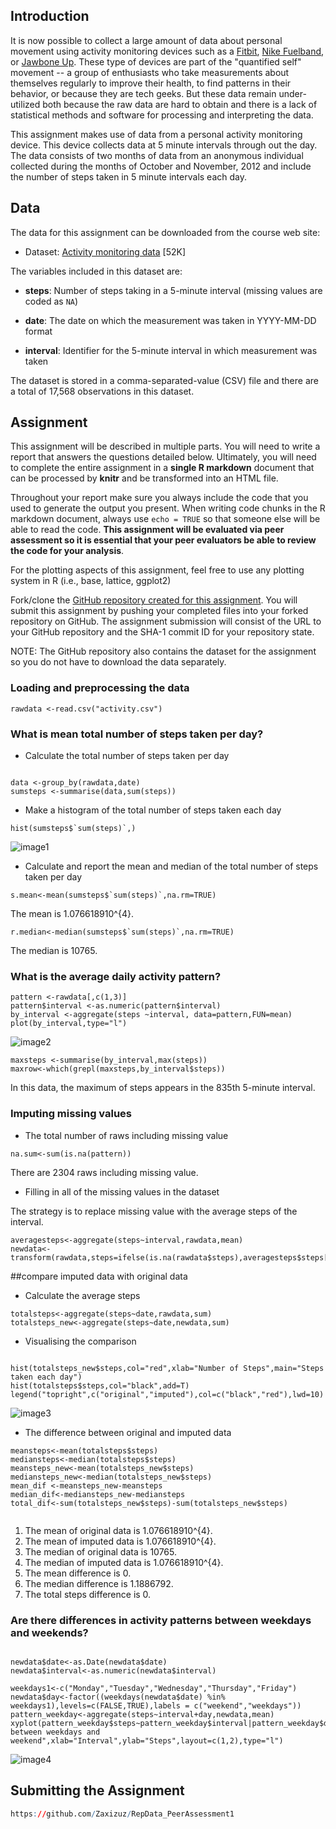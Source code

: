 ## Introduction

It is now possible to collect a large amount of data about personal
movement using activity monitoring devices such as a
[Fitbit](http://www.fitbit.com), [Nike
Fuelband](http://www.nike.com/us/en_us/c/nikeplus-fuelband), or
[Jawbone Up](https://jawbone.com/up). These type of devices are part of
the "quantified self" movement -- a group of enthusiasts who take
measurements about themselves regularly to improve their health, to
find patterns in their behavior, or because they are tech geeks. But
these data remain under-utilized both because the raw data are hard to
obtain and there is a lack of statistical methods and software for
processing and interpreting the data.

This assignment makes use of data from a personal activity monitoring
device. This device collects data at 5 minute intervals through out the
day. The data consists of two months of data from an anonymous
individual collected during the months of October and November, 2012
and include the number of steps taken in 5 minute intervals each day.

## Data

The data for this assignment can be downloaded from the course web
site:

* Dataset: [Activity monitoring data](https://d396qusza40orc.cloudfront.net/repdata%2Fdata%2Factivity.zip) [52K]

The variables included in this dataset are:

* **steps**: Number of steps taking in a 5-minute interval (missing
    values are coded as `NA`)

* **date**: The date on which the measurement was taken in YYYY-MM-DD
    format

* **interval**: Identifier for the 5-minute interval in which
    measurement was taken




The dataset is stored in a comma-separated-value (CSV) file and there
are a total of 17,568 observations in this
dataset.


## Assignment

This assignment will be described in multiple parts. You will need to
write a report that answers the questions detailed below. Ultimately,
you will need to complete the entire assignment in a **single R
markdown** document that can be processed by **knitr** and be
transformed into an HTML file.

Throughout your report make sure you always include the code that you
used to generate the output you present. When writing code chunks in
the R markdown document, always use `echo = TRUE` so that someone else
will be able to read the code. **This assignment will be evaluated via
peer assessment so it is essential that your peer evaluators be able
to review the code for your analysis**.

For the plotting aspects of this assignment, feel free to use any
plotting system in R (i.e., base, lattice, ggplot2)

Fork/clone the [GitHub repository created for this
assignment](http://github.com/rdpeng/RepData_PeerAssessment1). You
will submit this assignment by pushing your completed files into your
forked repository on GitHub. The assignment submission will consist of
the URL to your GitHub repository and the SHA-1 commit ID for your
repository state.

NOTE: The GitHub repository also contains the dataset for the
assignment so you do not have to download the data separately.



### Loading and preprocessing the data

```{r load}
rawdata <-read.csv("activity.csv")
```

### What is mean total number of steps taken per day?

- Calculate the total number of steps taken per day

```{r sum}

data <-group_by(rawdata,date)
sumsteps <-summarise(data,sum(steps))
```

- Make a histogram of the total number of steps taken each day

```{r histogram}
hist(sumsteps$`sum(steps)`,)
```

![image1](instructions_fig/image1.png) 
- Calculate and report the mean and median of the total number of steps taken per day

```{r mean,results="hide"}
s.mean<-mean(sumsteps$`sum(steps)`,na.rm=TRUE)

```
The mean is 1.076618910^{4}.

```{r median}
r.median<-median(sumsteps$`sum(steps)`,na.rm=TRUE)
```
The median is 10765.


### What is the average daily activity pattern?

```{r daily activity}
pattern <-rawdata[,c(1,3)]
pattern$interval <-as.numeric(pattern$interval)
by_interval <-aggregate(steps ~interval, data=pattern,FUN=mean)
plot(by_interval,type="l")

```
![image2](instructions_fig/image2.png) 
```{r maximum,results="hide"}
maxsteps <-summarise(by_interval,max(steps))
maxrow<-which(grepl(maxsteps,by_interval$steps))

```
In this data, the maximum of steps appears in the 835th 5-minute interval.


### Imputing missing values

- The total number of raws including missing value
```{r the number of NA,results="hide"}
na.sum<-sum(is.na(pattern))
```
There are  2304 raws including missing value.

- Filling in all of the missing values in the dataset

The strategy is to replace missing value with the average steps of the interval.
```{r filling,error=FALSE}
averagesteps<-aggregate(steps~interval,rawdata,mean)
newdata<-transform(rawdata,steps=ifelse(is.na(rawdata$steps),averagesteps$steps[match(rawdata$interval,averagesteps$interval)],rawdata$steps))
```
##compare imputed data with original data

- Calculate the average steps
```{r comparing}
totalsteps<-aggregate(steps~date,rawdata,sum)
totalsteps_new<-aggregate(steps~date,newdata,sum)
```
- Visualising the comparison

```{r steps taken each day}

hist(totalsteps_new$steps,col="red",xlab="Number of Steps",main="Steps taken each day")
hist(totalsteps$steps,col="black",add=T)
legend("topright",c("original","imputed"),col=c("black","red"),lwd=10)

```

![image3](instructions_fig/image3.png) 

- The difference between original and imputed data

```{r differences}
meansteps<-mean(totalsteps$steps)
mediansteps<-median(totalsteps$steps)
meansteps_new<-mean(totalsteps_new$steps)
mediansteps_new<-median(totalsteps_new$steps)
mean_dif <-meansteps_new-meansteps
median_dif<-mediansteps_new-mediansteps
total_dif<-sum(totalsteps_new$steps)-sum(totalsteps_new$steps)


```
1. The mean of original data is  1.076618910^{4}.
2. The mean of imputed data is 1.076618910^{4}.
3. The median of original data is 10765.
4. The median of imputed data is 1.076618910^{4}.
5. The mean difference is 0.
6. The median difference is 1.1886792.
7. The total steps difference is 0.


### Are there differences in activity patterns between weekdays and weekends?

```{r pattern_weekdays}

newdata$date<-as.Date(newdata$date)
newdata$interval<-as.numeric(newdata$interval)

weekdays1<-c("Monday","Tuesday","Wednesday","Thursday","Friday")
newdata$day<-factor((weekdays(newdata$date) %in% weekdays1),levels=c(FALSE,TRUE),labels = c("weekend","weekdays"))
pattern_weekday<-aggregate(steps~interval+day,newdata,mean)
xyplot(pattern_weekday$steps~pattern_weekday$interval|pattern_weekday$day,main="Comparison between weekdays and weekend",xlab="Interval",ylab="Steps",layout=c(1,2),type="l")
```

![image4](instructions_fig/image4.png)

## Submitting the Assignment


```r
https://github.com/Zaxizuz/RepData_PeerAssessment1

```
